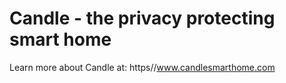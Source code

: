 # Candle - the privacy protecting smart home

Learn more about Candle at:
https//www.candlesmarthome.com
